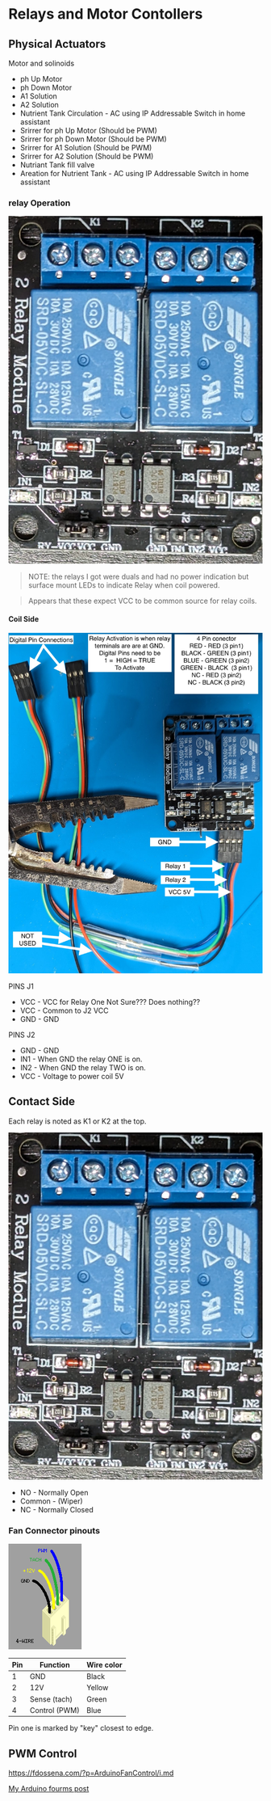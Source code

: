 # Relays and Motor Contollers

## Physical Actuators

Motor and solinoids

- ph Up Motor
- ph Down Motor
- A1 Solution
- A2 Solution
- Nutrient Tank Circulation - AC using IP Addressable Switch in home assistant
- Srirrer for ph Up Motor (Should be PWM)
- Srirrer for ph Down Motor (Should be PWM)
- Srirrer for A1 Solution (Should be PWM)
- Srirrer for A2 Solution (Should be PWM)
- Nutriant Tank fill valve
- Areation for Nutrient Tank - AC using IP Addressable Switch in home assistant

### relay Operation

![Relay](/resources/relay-dual-5vcoil.jpg)

> NOTE: the relays I got were duals and had no power indication but surface mount LEDs to indicate Relay when coil powered.

> Appears that these expect VCC to be common source for relay coils.

#### Coil Side

![Relay](/resources/relay-dual-wiring-nutrient-tank.jpg)

PINS J1

- VCC - VCC for Relay One Not Sure??? Does nothing??
- VCC - Common to J2 VCC
- GND - GND

PINS J2

- GND - GND
- IN1 - When GND the relay ONE is on.
- IN2 - When GND the relay TWO is on.
- VCC - Voltage to power coil 5V

## Contact Side

Each relay is noted as K1 or K2 at the top.

![Relay](/resources/relay-dual-5vcoil.jpg)

- NO - Normally Open
- Common - (Wiper)
- NC - Normally Closed

### Fan Connector pinouts

![fan](/resources/fan-4-wire-conn.png)

| Pin | Function | Wire color |
| ---- | ---- | ---- |
| 1 | GND | Black |
| 2 | 12V | Yellow |
| 3 | Sense (tach) | Green |
| 4 | Control (PWM) | Blue |

Pin one is marked by "key" closest to edge.


## PWM Control

https://fdossena.com/?p=ArduinoFanControl/i.md

[My Arduino fourms post](https://forum.arduino.cc/t/uno-r4-wifi-pwm-sense-control-of-fan/1227139?u=jwilleke)